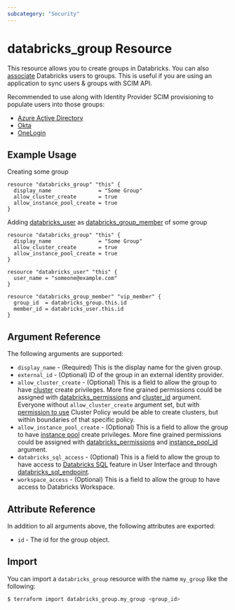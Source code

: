 ```yaml
---
subcategory: "Security"
---
```

# databricks_group Resource

This resource allows you to create groups in Databricks. You can also [associate](group_member.md) Databricks users to groups. This is useful if you are using an application to sync users & groups with SCIM API.

Recommended to use along with Identity Provider SCIM provisioning to populate users into those groups:

* [Azure Active Directory](https://docs.microsoft.com/en-us/azure/databricks/administration-guide/users-groups/scim/aad)
* [Okta](https://docs.databricks.com/administration-guide/users-groups/scim/okta.html)
* [OneLogin](https://docs.databricks.com/administration-guide/users-groups/scim/onelogin.html)

## Example Usage

Creating some group

```hcl
resource "databricks_group" "this" {
  display_name               = "Some Group"
  allow_cluster_create       = true
  allow_instance_pool_create = true
}
```

Adding [databricks_user](user.md) as [databricks_group_member](group_member.md) of some group

```hcl
resource "databricks_group" "this" {
  display_name               = "Some Group"
  allow_cluster_create       = true
  allow_instance_pool_create = true
}

resource "databricks_user" "this" {
  user_name = "someone@example.com"
}

resource "databricks_group_member" "vip_member" {
  group_id  = databricks_group.this.id
  member_id = databricks_user.this.id
}
```

## Argument Reference

The following arguments are supported:

* `display_name` -  (Required) This is the display name for the given group.
* `external_id` - (Optional) ID of the group in an external identity provider.
* `allow_cluster_create` -  (Optional) This is a field to allow the group to have [cluster](cluster.md) create privileges. More fine grained permissions could be assigned with [databricks_permissions](permissions.md#Cluster-usage) and [cluster_id](permissions.md#cluster_id) argument. Everyone without `allow_cluster_create` argument set, but with [permission to use](permissions.md#Cluster-Policy-usage) Cluster Policy would be able to create clusters, but within boundaries of that specific policy.
* `allow_instance_pool_create` -  (Optional) This is a field to allow the group to have [instance pool](instance_pool.md) create privileges. More fine grained permissions could be assigned with [databricks_permissions](permissions.md#Instance-Pool-usage) and [instance_pool_id](permissions.md#instance_pool_id) argument.
* `databricks_sql_access` - (Optional) This is a field to allow the group to have access to [Databricks SQL](https://databricks.com/product/databricks-sql) feature in User Interface and through [databricks_sql_endpoint](sql_endpoint.md).
* `workspace_access` - (Optional) This is a field to allow the group to have access to Databricks Workspace.

## Attribute Reference

In addition to all arguments above, the following attributes are exported:

* `id` -  The id for the group object.

## Import

You can import a `databricks_group` resource with the name `my_group` like the following:

```bash
$ terraform import databricks_group.my_group <group_id>
```
